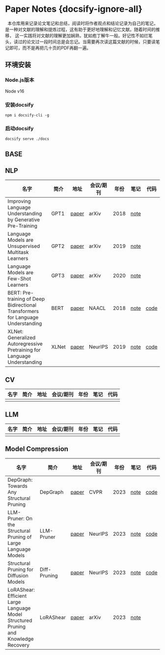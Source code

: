 # Paper Notes {docsify-ignore-all}

&nbsp;&nbsp;本仓库用来记录论文笔记和总结，阅读时将作者观点和结论记录为自己的笔记，是一种对文献的理解和提炼过程，这有助于更好地理解和记忆文献。随着时间的推移，
这一实践将对文献的理解更加娴熟，犹如庖丁解牛一般。好记性不如烂笔头，读过的论文过一段时间总是会忘记。当需要再次读这篇文献的时候，只要读笔记即可，而不是再把几十页的PDF再翻一遍。



## 环境安装
### Node.js版本
Node v16

### 安装docsify
```shell
npm i docsify-cli -g
```


### 启动docsify
```shell
docsify serve ./docs
```

## BASE



## NLP

| 名字 | 简介 | 地址 | 会议/期刊 | 年份 | 笔记 | 代码 |
| ---- | ---- | ---- | ---- | ---- | ---- | ---- |
|   Improving Language Understanding by Generative Pre-Training   |   GPT1   | [paper](https://cdn.openai.com/research-covers/language-unsupervised/language_understanding_paper.pdf)   | arXiv |  2018  |  [note](contents/NLP/Improving%20Language%20Understanding%20by%20Generative%20Pre-Training.md)  |  |   
|   Language Models are Unsupervised Multitask Learners   |   GPT2   |   [paper](https://insightcivic.s3.us-east-1.amazonaws.com/language-models.pdf)   |  arXiv |  2019 |   [note](contents/NLP/Language%20Models%20are%20Unsupervised%20Multitask%20Learners.md)   |      |  
|    Language Models are Few-Shot Learners   |   GPT3   |   [paper](https://arxiv.org/abs/2005.14165)   |  arXiv |  2020 |   [note](contents/NLP/Language%20Models%20are%20Few-Shot%20Learners.md)   |      |  
|     BERT: Pre-training of Deep Bidirectional Transformers for Language Understanding   |   BERT   |   [paper](https://arxiv.org/abs/1810.04805)   |  NAACL |  2018 |   [note](contents/NLP/BERT.md)   |   [code](https://github.com/codertimo/BERT-pytorch)  |  
|     XLNet: Generalized Autoregressive Pretraining for Language Understanding  |   XLNet   |   [paper](https://arxiv.org/abs/1906.08237)   |  NeurIPS |  2019 |   [note](contents/NLP/XLNet.md)   |   [code](https://github.com/zihangdai/xlnet)  |



## CV


| 名字 | 简介 | 地址 | 会议/期刊 | 年份 | 笔记 | 代码 | 
| ---- | ---- | ---- | ---- | ---- | ---- | ---- |
|      |      |      |      |      |      |      | 


## LLM

| 名字 | 简介 | 地址 | 会议/期刊 | 年份 | 笔记 | 代码 | 
| ---- | ---- | ---- | ---- | ---- | ---- | ---- |
|      |      |     |     |      |      |      | 


## Model Compression

| 名字 | 简介 | 地址 | 会议/期刊 | 年份 | 笔记 | 代码 | 
| ---- | ---- | ---- | ---- | ---- | ---- | ---- |
|   DepGraph: Towards Any Structural Pruning   |   DepGraph   |  [paper](https://arxiv.org/abs/2301.12900)   |  CVPR   |  2023    |  [note](contents/ModelCompression/DepGraph.md)    |  [code](https://github.com/VainF/Torch-Pruning)    | 
| LLM-Pruner: On the Structural Pruning of Large Language Models  |  LLM-Pruner   |  [paper](https://arxiv.org/abs/2305.11627) |  NeurIPS   |  2023    |  [note](contents/ModelCompression/LLM-Pruner.md)  |  [code](https://github.com/horseee/LLM-Pruner) | 
| Structural Pruning for Diffusion Models  |  Diff-Pruning   |  [paper](https://arxiv.org/abs/2305.10924) |  NeurIPS   |  2023    |  [note](contents/ModelCompression/Structural%20Pruning%20for%20Diffusion%20Models.md)  |  [code](https://github.com/VainF/Diff-Pruning) | 
| LoRAShear: Efficient Large Language Model Structured Pruning and Knowledge Recovery  |  LoRAShear   |  [paper](https://arxiv.org/abs/2310.18356) |  arXiv   |  2023    |  [note](contents/ModelCompression/LoRAShear.md)  |   | 